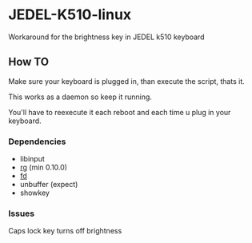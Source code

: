 # JEDEL-K510-linux
Workaround for the brightness key in JEDEL k510 keyboard

## How TO
Make sure your keyboard is plugged in, than execute the script, thats it.

This works as a daemon so keep it running.

You'll have to reexecute it each reboot and each time u plug in your keyboard.

### Dependencies
- libinput
- [rg](https://github.com/BurntSushi/ripgrep) (min 0.10.0)
- [fd](https://github.com/sharkdp/fd)
- unbuffer (expect)
- showkey

### Issues
Caps lock key turns off brightness
